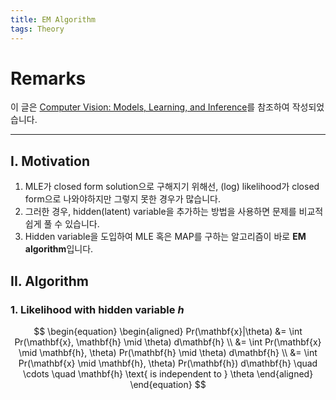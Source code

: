 ```yaml
---
title: EM Algorithm
tags: Theory
---
```


# Remarks
이 글은 [Computer Vision: Models, Learning, and Inference](http://www.computervisionmodels.com/)를 참조하여 작성되었습니다.

<!--more-->

---

## I. Motivation
1) MLE가 closed form solution으로 구해지기 위해선, (log) likelihood가 closed form으로 나와야하지만 그렇지 못한 경우가 많습니다.
2) 그러한 경우, hidden(latent) variable을 추가하는 방법을 사용하면 문제를 비교적 쉽게 풀 수 있습니다.
3) Hidden variable을 도입하여 MLE 혹은 MAP를 구하는 알고리즘이 바로 **EM algorithm**입니다.

## II. Algorithm
### 1. Likelihood with hidden variable $h$

$$ \begin{equation}
\begin{aligned}
    Pr(\mathbf{x}|\theta)
    &= \int Pr(\mathbf{x}, \mathbf{h} \mid \theta) d\mathbf{h} \\
    &= \int Pr(\mathbf{x} \mid \mathbf{h}, \theta) Pr(\mathbf{h} \mid \theta) d\mathbf{h} \\
    &= \int Pr(\mathbf{x} \mid \mathbf{h}, \theta) Pr(\mathbf{h}) d\mathbf{h} \quad \cdots \quad \mathbf{h} \text{ is independent to } \theta
\end{aligned}
\end{equation} $$
